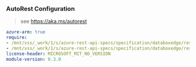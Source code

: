 ### AutoRest Configuration

> see https://aka.ms/autorest

``` yaml
azure-arm: true
require:
- /mnt/vss/_work/1/s/azure-rest-api-specs/specification/databoxedge/resource-manager/readme.md
- /mnt/vss/_work/1/s/azure-rest-api-specs/specification/databoxedge/resource-manager/readme.go.md
license-header: MICROSOFT_MIT_NO_VERSION
module-version: 0.3.0

```